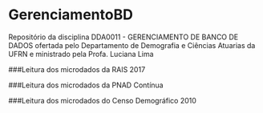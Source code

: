 # GerenciamentoBD
Repositório da disciplina DDA0011 - GERENCIAMENTO DE BANCO DE DADOS ofertada pelo Departamento de Demografia e Ciências Atuarias da UFRN e ministrado pela Profa. Luciana Lima

###Leitura dos microdados da RAIS 2017

###Leitura dos microdados da PNAD Contínua

###Leitura dos microdados do Censo Demográfico 2010
